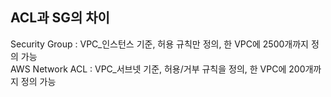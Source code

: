 ## ACL과 SG의 차이

Security Group	: VPC_인스턴스 기준, 허용 규칙만 정의, 한 VPC에 2500개까지 정의 가능    
AWS Network ACL : VPC_서브넷 기준, 허용/거부 규칙을 정의, 한 VPC에 200개까지 정의 가능
